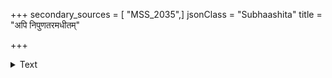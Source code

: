 +++
secondary_sources = [ "MSS_2035",]
jsonClass = "Subhaashita"
title = "अपि निपुणतरमधीतम्"

+++

<details><summary>Text</summary>

अपि निपुणतरमधीतं दुर्विनयारूढचेतसः पुंसः।  
मणिरिव फणिफणवर्ती प्रभवति शोकाय लोकानाम्॥
</details>
